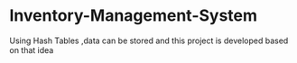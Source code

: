 # Inventory-Management-System
Using Hash Tables ,data can be stored and this project is developed based on that idea 
